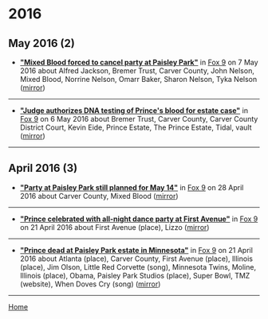 # 2016

## May 2016 (2)

 - [**"Mixed Blood forced to cancel party at Paisley Park"**](http://www.fox9.com/news/mixed-blood-forced-to-cancel-party-at-paisley-park) in [Fox 9](http://www.fox9.com/) on 7 May 2016 about Alfred Jackson, Bremer Trust, Carver County, John Nelson, Mixed Blood, Norrine Nelson, Omarr Baker, Sharon Nelson, Tyka Nelson ([mirror](https://web.archive.org/web/*/http://www.fox9.com/news/mixed-blood-forced-to-cancel-party-at-paisley-park))

----

 - [**"Judge authorizes DNA testing of Prince's blood for estate case"**](http://www.fox9.com/news/judge-authorizes-dna-testing-of-princes-blood-for-estate-case) in [Fox 9](http://www.fox9.com/) on 6 May 2016 about Bremer Trust, Carver County, Carver County District Court, Kevin Eide, Prince Estate, The Prince Estate, Tidal, vault ([mirror](https://web.archive.org/web/*/http://www.fox9.com/news/judge-authorizes-dna-testing-of-princes-blood-for-estate-case))

----

## April 2016 (3)

 - [**"Party at Paisley Park still planned for May 14"**](http://www.fox9.com/entertainment/party-at-paisley-park-still-planned-for-may-14) in [Fox 9](http://www.fox9.com/) on 28 April 2016 about Carver County, Mixed Blood ([mirror](https://web.archive.org/web/*/http://www.fox9.com/entertainment/party-at-paisley-park-still-planned-for-may-14))

----

 - [**"Prince celebrated with all-night dance party at First Avenue"**](http://www.fox9.com/entertainment/all-night-dance-party-at-first-avenue-to-honor-prince) in [Fox 9](http://www.fox9.com/) on 21 April 2016 about First Avenue (place), Lizzo ([mirror](https://web.archive.org/web/*/http://www.fox9.com/entertainment/all-night-dance-party-at-first-avenue-to-honor-prince))

----

 - [**"Prince dead at Paisley Park estate in Minnesota"**](http://www.fox9.com/news/emergency-medical-response-at-paisley-park) in [Fox 9](http://www.fox9.com/) on 21 April 2016 about Atlanta (place), Carver County, First Avenue (place), Illinois (place), Jim Olson, Little Red Corvette (song), Minnesota Twins, Moline, Illinois (place), Obama, Paisley Park Studios (place), Super Bowl, TMZ (website), When Doves Cry (song) ([mirror](https://web.archive.org/web/*/http://www.fox9.com/news/emergency-medical-response-at-paisley-park))

----

[Home](../)
